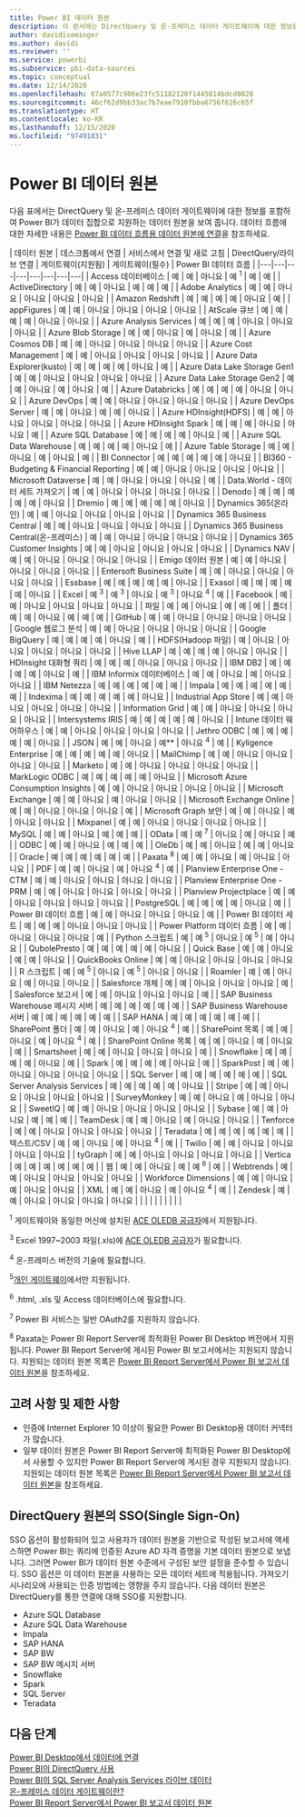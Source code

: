 ```yaml
---
title: Power BI 데이터 원본
description: 이 문서에는 DirectQuery 및 온-프레미스 데이터 게이트웨이에 대한 정보를 포함하여 Power BI에서 지원하는 데이터 원본이 나열되어 있습니다.
author: davidiseminger
ms.author: davidi
ms.reviewer: ''
ms.service: powerbi
ms.subservice: pbi-data-sources
ms.topic: conceptual
ms.date: 12/14/2020
ms.openlocfilehash: 67a0577c906e23fc51182120f1445814bdcd8028
ms.sourcegitcommit: 46cf62d9bb33ac7b7eae7910fbba6756f626c65f
ms.translationtype: HT
ms.contentlocale: ko-KR
ms.lasthandoff: 12/15/2020
ms.locfileid: "97491831"
---
```

# <a name="power-bi-data-sources"></a>Power BI 데이터 원본

다음 표에서는 DirectQuery 및 온-프레미스 데이터 게이트웨이에 대한 정보를 포함하여 Power BI가 데이터 집합으로 지원하는 데이터 원본을 보여 줍니다. 데이터 흐름에 대한 자세한 내용은 [Power BI 데이터 흐름용 데이터 원본에 연결](../transform-model/dataflows/dataflows-configure-consume.md)을 참조하세요.

| 데이터 원본 | 데스크톱에서 연결 | 서비스에서 연결 및 새로 고침 | DirectQuery/라이브 연결 | 게이트웨이(지원됨) | 게이트웨이(필수) | Power BI 데이터 흐름 |
|---|---|---|---|---|---|---|---|
| Access 데이터베이스 | 예 | 예 | 아니요 | 예 <sup>1</sup> | 예 | 예 |
| ActiveDirectory | 예 | 예 | 아니요 | 예 | 예 | 예 |
| Adobe Analytics | 예 | 예 | 아니요 | 아니요 | 아니요 | 아니요 |
| Amazon Redshift | 예 | 예 | 예 | 예 | 아니요 | 예 |
| appFigures | 예 | 예 | 아니요 | 아니요 | 아니요 | 아니요 |
| AtScale 큐브 | 예 | 예 | 예 | 예 | 아니요 | 아니요 |
| Azure Analysis Services | 예 | 예 | 예 | 아니요 | 아니요 | 아니요 |
| Azure Blob Storage | 예 | 예 | 아니요 | 예 | 아니요 | 예 |
| Azure Cosmos DB | 예 | 예 | 아니요 | 아니요 | 아니요 | 아니요 |
| Azure Cost Management | 예 | 예 | 아니요 | 아니요 | 아니요 | 아니요 |
| Azure Data Explorer(kusto) | 예 | 예 | 예 | 예 | 아니요 | 예 |
| Azure Data Lake Storage Gen1 | 예 | 예 | 아니요 | 아니요 | 아니요 | 아니요 |
| Azure Data Lake Storage Gen2 | 예 | 예 | 아니요 | 예 | 아니요 | 예 |
| Azure Databricks | 예 | 예 | 예 | 예 | 아니요 | 아니요 |
| Azure DevOps | 예 | 예 | 아니요 | 아니요 | 아니요 | 아니요 |
| Azure DevOps Server | 예 | 예 | 아니요 | 예 | 예 | 아니요 |
| Azure HDInsight(HDFS) | 예 | 예 | 아니요 | 아니요 | 아니요 | 아니요 |
| Azure HDInsight Spark | 예 | 예 | 예 | 아니요 | 아니요 | 예 |
| Azure SQL Database | 예 | 예 | 예 | 예 | 아니요 | 예 |
| Azure SQL Data Warehouse | 예 | 예 | 예 | 예 | 아니요 | 예 |
| Azure Table Storage | 예 | 예 | 아니요 | 예 | 아니요 | 예 |
| BI Connector | 예 | 예 | 예 | 예 | 예 | 아니요 |
| BI360 - Budgeting &amp; Financial Reporting | 예 | 예 | 아니요 | 아니요 | 아니요 | 아니요 |
| Microsoft Dataverse | 예 | 예 | 아니요 | 아니요 | 아니요 | 예 |
| Data.World - 데이터 세트 가져오기 | 예 | 예 | 아니요 | 아니요 | 아니요 | 아니요 |
| Denodo | 예 | 예 | 예 | 예 | 예 | 아니요 |
| Dremio | 예 | 예 | 예 | 예 | 예 | 아니요 |
| Dynamics 365(온라인) | 예 | 예 | 아니요 | 아니요 | 아니요 | 아니요 |
| Dynamics 365 Business Central | 예 | 예 | 아니요 | 아니요 | 아니요 | 아니요 |
| Dynamics 365 Business Central(온-프레미스) | 예 | 예 | 아니요 | 아니요 | 아니요 | 아니요 |
| Dynamics 365 Customer Insights | 예 | 예 | 아니요 | 아니요 | 아니요 | 아니요 |
| Dynamics NAV | 예 | 예 | 아니요 | 아니요 | 아니요 | 아니요 |
| Emigo 데이터 원본 | 예 | 예 | 아니요 | 아니요 | 아니요 | 아니요 |
| Entersoft Business Suite | 예 | 예 | 아니요 | 아니요 | 아니요 | 아니요 |
| Essbase | 예 | 예 | 예 | 예 | 예 | 아니요 |
| Exasol | 예 | 예 | 예 | 예 | 예 | 아니요 |
| Excel | 예 <sup>3</sup> | 예 <sup>3</sup> | 아니요 | 예 <sup>3</sup> | 아니요 <sup>4</sup> | 예 |
| Facebook | 예 | 예 | 아니요 | 아니요 | 아니요 | 아니요 |
| 파일 | 예 | 예 | 아니요 | 예 | 예 | 예 |
| 폴더 | 예 | 예 | 아니요 | 예 | 예 | 예 |
| GitHub | 예 | 예 | 아니요 | 아니요 | 아니요 | 아니요 |
| Google 웹로그 분석 | 예 | 예 | 아니요 | 아니요 | 아니요 | 아니요 |
| Google BigQuery | 예 | 예 | 예 | 예 | 아니요 | 예 |
| HDFS(Hadoop 파일) | 예 | 아니요 | 아니요 | 아니요 | 아니요 | 아니요 |
| Hive LLAP | 예 | 예 | 예 | 예 | 아니요 | 아니요 |
| HDInsight 대화형 쿼리 | 예 | 예 | 예 | 아니요 | 아니요 | 아니요 |
| IBM DB2 | 예 | 예 | 예 | 예 | 아니요 | 예 |
| IBM Informix 데이터베이스 | 예 | 예 | 아니요 | 예 | 아니요 | 아니요 |
| IBM Netezza | 예 | 예 | 예 | 예 | 예 | 예 |
| Impala | 예 | 예 | 예 | 예 | 예 | 예 |
| Indexima | 예 | 예 | 예 | 예 | 예 | 아니요 |
| Industrial App Store | 예 | 예 | 아니요 | 아니요 | 아니요 | 아니요 |
| Information Grid | 예 | 예 | 아니요 | 아니요 | 아니요 | 아니요 |
| Intersystems IRIS | 예 | 예 | 예 | 예 | 예 | 아니요 |
| Intune 데이터 웨어하우스 | 예 | 예 | 아니요 | 아니요 | 아니요 | 아니요 |
| Jethro ODBC | 예 | 예 | 예 | 예 | 예 | 아니요 |
| JSON | 예 | 예 | 아니요 | 예** | 아니요 <sup>4</sup> | 예 |
| Kyligence Enterprise | 예 | 예 | 예 | 예 | 예 | 아니요 |
| MailChimp | 예 | 예 | 아니요 | 아니요 | 아니요 | 아니요 |
| Marketo | 예 | 예 | 아니요 | 아니요 | 아니요 | 아니요 |
| MarkLogic ODBC | 예 | 예 | 예 | 예 | 예 | 아니요 |
| Microsoft Azure Consumption Insights | 예 | 예 | 아니요 | 아니요 | 아니요 | 아니요 |
| Microsoft Exchange | 예 | 예 | 아니요 | 예 | 아니요 | 아니요 |
| Microsoft Exchange Online | 예 | 예 | 아니요 | 아니요 | 아니요 | 예 |
| Microsoft Graph 보안 | 예 | 예 | 아니요 | 예 | 아니요 | 아니요 |
| Mixpanel | 예 | 예 | 아니요 | 아니요 | 아니요 | 아니요 |
| MySQL | 예 | 예 | 아니요 | 예 | 예 | 예 |
| OData | 예 | 예 <sup>7</sup> | 아니요 | 예 | 아니요 | 예 |
| ODBC | 예 | 예 | 아니요 | 예 | 예 | 예 |
| OleDb | 예 | 예 | 아니요 | 예 | 예 | 아니요 |
| Oracle | 예 | 예 | 예 | 예 | 예 | 예 |
| Paxata <sup>8</sup> | 예 | 예 | 아니요 | 예 | 아니요 | 아니요 |
| PDF | 예 | 예 | 아니요 | 예 | 아니요 <sup>4</sup> | 예 |
| Planview Enterprise One - CTM | 예 | 예 | 아니요 | 아니요 | 아니요 | 아니요 |
| Planview Enterprise One - PRM | 예 | 예 | 아니요 | 아니요 | 아니요 | 아니요 |
| Planview Projectplace | 예 | 예 | 아니요 | 아니요 | 아니요 | 아니요 |
| PostgreSQL | 예 | 예 | 예 | 예 | 아니요 | 예 |
| Power BI 데이터 흐름 | 예 | 예 | 아니요 | 아니요 | 아니요 | 예 |
| Power BI 데이터 세트 | 예 | 예 | 예 | 아니요 | 아니요 | 아니요 |
| Power Platform 데이터 흐름 | 예 | 예 | 아니요 | 아니요 | 아니요 | 예 |
| Python 스크립트 | 예 | 예 <sup>5</sup> | 아니요 | 예 <sup>5</sup> | 예 | 아니요 |
| QubolePresto | 예 | 예 | 예 | 예 | 예 | 아니요 |
| Quick Base | 예 | 예 | 아니요 | 예 | 예 | 아니요 |
| QuickBooks Online | 예 | 예 | 아니요 | 아니요 | 아니요 | 아니요 |
| R 스크립트 | 예 | 예 <sup>5</sup> | 아니요 | 예 <sup>5</sup> | 아니요 | 아니요 |
| Roamler | 예 | 예 | 아니요 | 예 | 아니요 | 아니요 |
| Salesforce 개체 | 예 | 예 | 아니요 | 아니요 | 아니요 | 예 |
| Salesforce 보고서 | 예 | 예 | 아니요 | 아니요 | 아니요 | 예 |
| SAP Business Warehouse 메시지 서버 | 예 | 예 | 예 | 예 | 예 | 예 |
| SAP Business Warehouse 서버 | 예 | 예 | 예 | 예 | 예 | 예 |
| SAP HANA | 예 | 예 | 예 | 예 | 예 | 예 |
| SharePoint 폴더 | 예 | 예 | 아니요 | 예 | 아니요 <sup>4</sup> | 예 |
| SharePoint 목록 | 예 | 예 | 아니요 | 예 | 아니요 <sup>4</sup> | 예 |
| SharePoint Online 목록 | 예 | 예 | 아니요 | 예 | 아니요 | 예 |
| Smartsheet | 예 | 예 | 아니요 | 아니요 | 아니요 | 예 |
| Snowflake | 예 | 예 | 예 | 예 | 아니요 | 예 |
| Spark | 예 | 예 | 예 | 예 | 아니요 | 예 |
| SparkPost | 예 | 예 | 아니요 | 아니요 | 아니요 | 아니요 |
| SQL Server | 예 | 예 | 예 | 예 | 예 | 예 |
| SQL Server Analysis Services | 예 | 예 | 예 | 예 | 예 | 아니요 |
| Stripe | 예 | 예 | 아니요 | 아니요 | 아니요 | 아니요 |
| SurveyMonkey | 예 | 예 | 아니요 | 예 | 아니요 | 아니요 |
| SweetIQ | 예 | 예 | 아니요 | 아니요 | 아니요 | 아니요 |
| Sybase | 예 | 예 | 아니요 | 예 | 예 | 예 |
| TeamDesk | 예 | 예 | 아니요 | 예 | 아니요 | 아니요 |
| Tenforce | 예 | 예 | 아니요 | 아니요 | 아니요 | 아니요 |
| Teradata | 예 | 예 | 예 | 예 | 예 | 예 |
| 텍스트/CSV | 예 | 예 | 아니요 | 예 | 아니요 <sup>4</sup> | 예 |
| Twilio | 예 | 예 | 아니요 | 아니요 | 아니요 | 아니요 |
| tyGraph | 예 | 예 | 아니요 | 아니요 | 아니요 | 아니요 |
| Vertica | 예 | 예 | 예 | 예 | 예 | 예 |
| 웹 | 예 | 예 | 아니요 | 예 | 예 <sup>6</sup> | 예 |
| Webtrends | 예 | 예 | 아니요 | 아니요 | 아니요 | 아니요 |
| Workforce Dimensions | 예 | 예 | 아니요 | 예 | 아니요 | 아니요 |
| XML | 예 | 예 | 아니요 | 예 | 아니요 <sup>4</sup> | 예 |
| Zendesk | 예 | 예 | 아니요 | 아니요 | 아니요 | 아니요 |
| | | | | | | | |

<sup>1</sup> 게이트웨이와 동일한 머신에 설치된 [ACE OLEDB 공급자](https://www.microsoft.com/download/details.aspx?id=54920)에서 지원됩니다.

<sup>3</sup> Excel 1997~2003 파일(.xls)에 [ACE OLEDB 공급자](https://www.microsoft.com/download/details.aspx?id=54920)가 필요합니다.

<sup>4</sup> 온-프레미스 버전의 기술에 필요합니다.

<sup>5</sup>[개인 게이트웨이](service-gateway-personal-mode.md)에서만 지원됩니다.

<sup>6</sup> .html, .xls 및 Access 데이터베이스에 필요합니다.

<sup>7</sup> Power BI 서비스는 일반 OAuth2를 지원하지 않습니다.

<sup>8</sup> Paxata는 Power BI Report Server에 최적화된 Power BI Desktop 버전에서 지원됩니다. Power BI Report Server에 게시된 Power BI 보고서에서는 지원되지 않습니다. 지원되는 데이터 원본 목록은 [Power BI Report Server에서 Power BI 보고서 데이터 원본](../report-server/data-sources.md)을 참조하세요.

## <a name="considerations-and-limitations"></a>고려 사항 및 제한 사항

- 인증에 Internet Explorer 10 이상이 필요한 Power BI Desktop용 데이터 커넥터가 많습니다. 
- 일부 데이터 원본은 Power BI Report Server에 최적화된 Power BI Desktop에서 사용할 수 있지만 Power BI Report Server에 게시된 경우 지원되지 않습니다. 지원되는 데이터 원본 목록은 [Power BI Report Server에서 Power BI 보고서 데이터 원본](../report-server/data-sources.md)을 참조하세요.

## <a name="single-sign-on-sso-for-directquery-sources"></a>DirectQuery 원본의 SSO(Single Sign-On)

SSO 옵션이 활성화되어 있고 사용자가 데이터 원본을 기반으로 작성된 보고서에 액세스하면 Power BI는 쿼리에 인증된 Azure AD 자격 증명을 기본 데이터 원본으로 보냅니다. 그러면 Power BI가 데이터 원본 수준에서 구성된 보안 설정을 준수할 수 있습니다.
SSO 옵션은 이 데이터 원본을 사용하는 모든 데이터 세트에 적용됩니다. 가져오기 시나리오에 사용되는 인증 방법에는 영향을 주지 않습니다. 다음 데이터 원본은 DirectQuery를 통한 연결에 대해 SSO를 지원합니다.

- Azure SQL Database
- Azure SQL Data Warehouse
- Impala
- SAP HANA
- SAP BW
- SAP BW 메시지 서버
- Snowflake
- Spark
- SQL Server
- Teradata

## <a name="next-steps"></a>다음 단계

[Power BI Desktop에서 데이터에 연결](desktop-quickstart-connect-to-data.md)  
[Power BI의 DirectQuery 사용](desktop-directquery-about.md)  
[Power BI의 SQL Server Analysis Services 라이브 데이터](sql-server-analysis-services-tabular-data.md)  
[온-프레미스 데이터 게이트웨이란?](service-gateway-onprem.md)  
[Power BI Report Server에서 Power BI 보고서 데이터 원본](../report-server/data-sources.md)
